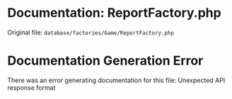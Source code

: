 # Documentation: ReportFactory.php

Original file: `database/factories/Game/ReportFactory.php`

# Documentation Generation Error

There was an error generating documentation for this file: Unexpected API response format